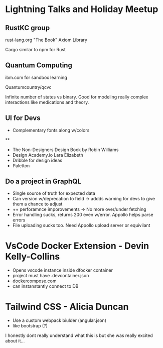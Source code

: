 # Lightning Talks and Holiday Meetup

## RustKC group
rust-lang.org "The Book" 
Axiom Library

Cargo similar to npm for Rust

## Quantum Computing
ibm.com for sandbox learning

Quantumcountry/qcvc

Infinite number of states vs binary. Good for modeling really complex interactions like medications and theory.

## UI for Devs
- Complementary fonts along w/colors

**
- The Non-Designers Design Book by Robin Williams
- Design Academy.io Lara Elizabeth
- Dribble for design ideas
- Paletton

## Do a project in GraphQL
- Single source of truth for expected data
- Can version w/deprecation to field -> addds warning for devs to give them a chance to adjust
- ++ perforamnce imporovements -> No more over/under fetching
- Error handling sucks, returns 200 even w/error. Appollo helps parse errors
- File uploading sucks too. Need Appollo upload server or equivilant

# VsCode Docker Extension - Devin Kelly-Collins
- Opens vscode instance inside dfocker container
- project must have .devcontainer.json
- dockercompose.com
- can instanstantly connect to DB

# Tailwind CSS - Alicia Duncan
- Use a custom webpack biulder (angular.json)
- like bootstrap (?)

I honestly dont really understand what this is but she was really excited about it...
